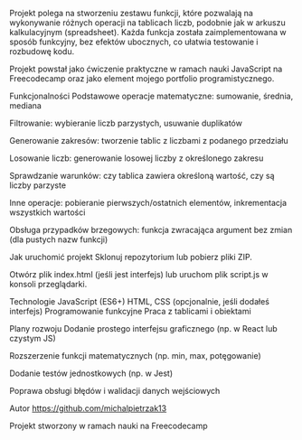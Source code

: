 
Projekt polega na stworzeniu zestawu funkcji, które pozwalają na wykonywanie różnych operacji na tablicach liczb, podobnie jak w arkuszu kalkulacyjnym (spreadsheet). Każda funkcja została zaimplementowana w sposób funkcyjny, bez efektów ubocznych, co ułatwia testowanie i rozbudowę kodu.

Projekt powstał jako ćwiczenie praktyczne w ramach nauki JavaScript na Freecodecamp oraz jako element mojego portfolio programistycznego.

Funkcjonalności
Podstawowe operacje matematyczne: sumowanie, średnia, mediana

Filtrowanie: wybieranie liczb parzystych, usuwanie duplikatów

Generowanie zakresów: tworzenie tablic z liczbami z podanego przedziału

Losowanie liczb: generowanie losowej liczby z określonego zakresu

Sprawdzanie warunków: czy tablica zawiera określoną wartość, czy są liczby parzyste

Inne operacje: pobieranie pierwszych/ostatnich elementów, inkrementacja wszystkich wartości

Obsługa przypadków brzegowych: funkcja zwracająca argument bez zmian (dla pustych nazw funkcji)

Jak uruchomić projekt
Sklonuj repozytorium lub pobierz pliki ZIP.

Otwórz plik index.html (jeśli jest interfejs) lub uruchom plik script.js w konsoli przeglądarki.

Technologie
JavaScript (ES6+)
HTML, CSS (opcjonalnie, jeśli dodałeś interfejs)
Programowanie funkcyjne
Praca z tablicami i obiektami

Plany rozwoju
Dodanie prostego interfejsu graficznego (np. w React lub czystym JS)

Rozszerzenie funkcji matematycznych (np. min, max, potęgowanie)

Dodanie testów jednostkowych (np. w Jest)

Poprawa obsługi błędów i walidacji danych wejściowych

Autor
https://github.com/michalpietrzak13

Projekt stworzony w ramach nauki na Freecodecamp
